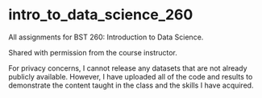 # intro_to_data_science_260
All assignments for BST 260: Introduction to Data Science.

Shared with permission from the course instructor.

For privacy concerns, I cannot release any datasets that are not already publicly available. However, I have uploaded all of the code and results to demonstrate the content taught in the class and the skills I have acquired.

